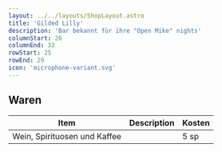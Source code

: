 ```yaml
---
layout: ../../layouts/ShopLayout.astro
title: 'Gilded Lilly'
description: 'Bar bekannt für ihre "Open Mike" nights'
columnStart: 26
columnEnd: 32
rowStart: 25
rowEnd: 29
icon: 'microphone-variant.svg'
---
```

## Waren
| Item                         | Description | Kosten |
|------------------------------|-------------|--------|
| Wein, Spirituosen und Kaffee |             | 5 sp   |
